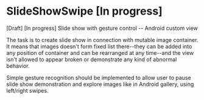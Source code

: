 SlideShowSwipe [In progress]
==============

[Draft] [In progress] Slide show with gesture control -- Android custom view

The task is to create slide show in connection with mutable image container. It means that images doesn't form fixed list there--they can be added into any position of container and can be rearranged at any time--and the view isn't allowed to appear broken or demonstrate any kind of abnormal behavior.

Simple gesture recognition should be implemented to allow user to pause slide show demonstration and explore images like in Android gallery, using left/right swipes.
